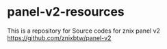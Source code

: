 # panel-v2-resources
This is a repository for Source codes for znix panel v2 https://github.com/znixbtw/panel-v2
